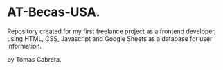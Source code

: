 # AT-Becas-USA. 
Repository created for my first freelance project as a frontend developer, using HTML, CSS, Javascript and Google Sheets as a database for user information.
 
by Tomas Cabrera. 
  
